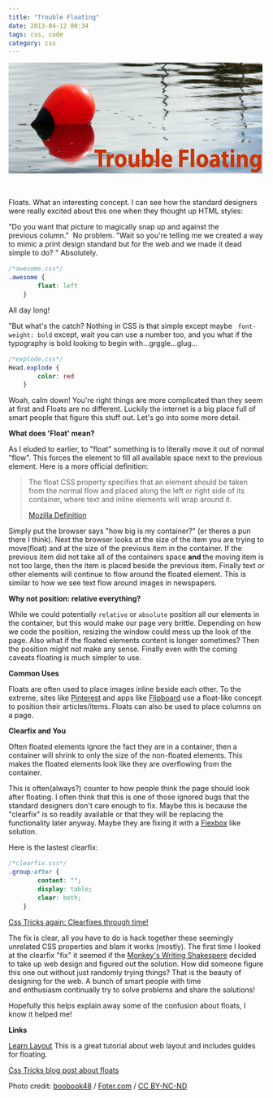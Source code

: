 ```yaml
---
title: "Trouble Floating"
date: 2013-04-12 00:34
tags: css, code
category: css
---
```


<p><img alt="image" src="/images/trouble_floating.jpg" /></p>
<p><span>&nbsp;</span></p>
<p><span>Floats. What an interesting concept. I can see how the standard designers were really excited about this one when they thought up HTML styles:</span></p>
<p><span>"Do you want that picture to magically snap up and against the previous&nbsp;</span>column."<span>&nbsp; No problem. "Wait so you're telling me we created a way to mimic a print design standard but for the web and we made it dead simple to do? " Absolutely.</span></p>

```css
/*awesome.css*/
.awesome {
		float: left
	}
```
    
<p><span>All day long! </span></p>
<p><span>"But what's the catch? Nothing in CSS is that simple except maybe <code> font-weight: bold</code>&nbsp;except, wait you can use a number too, and you what if the typography is bold looking to begin with...grggle...glug...</span></p>

```css
/*explode.css*/
Head.explode {
		color: red
    }
```

<p><span>Woah, calm down! You're right things are more complicated than they seem at first and Floats are no different. Luckily the internet is a big place full of smart people that figure this stuff out. Let's go into some more detail.</span></p>
<p><span><strong>What does 'Float' mean?</strong><br /></span></p>
<p><span>As I eluded to earlier, to "float" something is to literally move it out of normal "flow". This forces the element to fill all&nbsp;available&nbsp;space next to the previous element. Here is a more&nbsp;official&nbsp;definition:</span></p>
<blockquote>
	<p>The float CSS property specifies that an element should be taken from the normal flow and placed along the left or right side of its container, where text and inline elements will wrap around it.</p>
	<div><a href="https://developer.mozilla.org/en-US/docs/CSS/float">Mozilla Definition</a></div>
</blockquote>
<p><span>Simply put the browser says "how big is my container?" (er theres a pun there I think). Next the browser looks at the size of the item you are trying to move(float) and at the size of the previous item in the container. If the previous item did not take all of the containers space&nbsp;<strong>and&nbsp;</strong>the moving item is not too large, then the item is placed beside the previous item. Finally text or other elements will continue to flow around the floated element. This is similar to how we see text flow around images in newspapers.</span></p>
<p><strong>Why not position:&nbsp;relative&nbsp;everything?</strong></p>
<p>While we could potentially <code>relative</code> or <code>absolute</code> position all our elements in the container, but this would make our page very brittle. Depending on how we code the position, resizing the window could mess up the look of the page. Also what if the floated elements content is longer sometimes? Then the position might not make any sense. Finally even with the coming caveats floating is much simpler to use.</p>
<p><span><strong>Common Uses</strong></span></p>
<p><span>Floats are often used to place images inline beside each other. To the extreme, sites like <a href="http://pinterest.com/">Pinterest</a> and apps like <a href="http://flipboard.com/">Flipboard</a>&nbsp;use a float-like concept to position their articles/items. Floats can also be used to place columns on a page.<br /></span></p>
<p><span><strong>Clearfix and You</strong></span></p>
<p><span>Often floated elements ignore the fact they are in a container, then a container will shrink to only the size of the non-floated elements. This makes the floated elements look like they are overflowing from the container.</span></p>
<p><span>This is often(always?) counter to how people think the page should look after floating. I often think that this is one of those ignored bugs that the standard designers don't care enough to fix. Maybe this is because the "clearfix" is so readily&nbsp;available&nbsp;or that they will be replacing the functionality later anyway. Maybe they are fixing it with a&nbsp;<a href="http://www.w3.org/TR/css3-flexbox/">Flexbox</a>&nbsp;like solution.</span></p>
<p><span>Here is the lastest clearfix:</span></p>

```css
/*clearfix.css*/
.group:after {
		content: "";
		display: table;
		clear: both;
	}
```

<p><a href="http://css-tricks.com/snippets/css/clear-fix/">Css Tricks again: Clearfixes through time!</a></p>
<p><span></span><span>The fix is clear, all you have to do is hack together these seemingly unrelated CSS properties and blam it works (mostly). The first time I looked at the clearfix "fix" it seemed if the </span><a href="http://en.wikipedia.org/wiki/Infinite_monkey_theorem">Monkey's Writing Shakespere</a><span> decided to take up web design and figured out the solution. How did someone figure this one out without just randomly trying things? That is the beauty of designing for the web. A bunch of smart people with time and&nbsp;</span>enthusiasm<span>&nbsp;continually try to solve problems and share the solutions!</span></p>
<p>Hopefully this helps explain away some of the confusion about floats, I know it helped me!</p>
<p><span></span><strong>Links</strong></p>
<p><a href="http://learnlayout.com/float.html">Learn Layout</a>&nbsp;This is a great tutorial about web layout and includes guides for floating.</p>
<p><a href="http://css-tricks.com/all-about-floats/">Css Tricks blog post about floats</a></p>
<p><span>Photo credit:&nbsp;</span><a href="http://www.flickr.com/photos/boobook48/3615827503/">boobook48</a><span>&nbsp;/&nbsp;</span><a href="http://foter.com/Water/">Foter.com</a><span>&nbsp;/&nbsp;</span><a href="http://creativecommons.org/licenses/by-nc-nd/2.0/">CC BY-NC-ND</a></p>